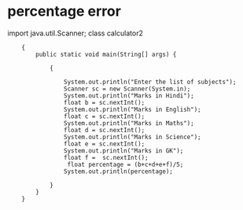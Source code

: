 # percentage error
import java.util.Scanner;
class calculator2
		
		{
			public static void main(String[] args) {
				
				{
					
					System.out.println("Enter the list of subjects");
					Scanner sc = new Scanner(System.in);
					System.out.println("Marks in Hindi");
					float b = sc.nextInt();
					System.out.println("Marks in English");
					float c = sc.nextInt();
					System.out.println("Marks in Maths");
					float d = sc.nextInt();
					System.out.println("Marks in Science");
					float e = sc.nextInt();
					System.out.println("Marks in GK");
					float f =  sc.nextInt();
					 float percentage = (b+c+d+e+f)/5;
					System.out.println(percentage);

				}
			}
		}
